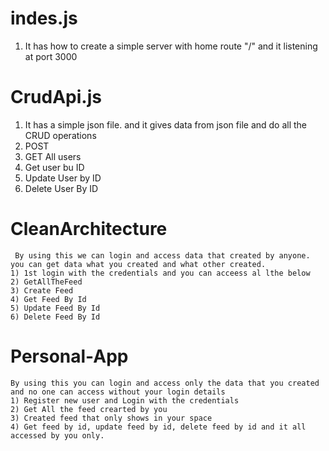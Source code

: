 # indes.js 
  1) It has how to create a simple server with home route "/" and it listening at port 3000

# CrudApi.js
  1) It has a simple json file. and it gives data from json file and do all the CRUD operations
  2) POST
  3) GET All users
  4) Get user bu ID
  5) Update User by ID
  6) Delete User By ID

# CleanArchitecture
     By using this we can login and access data that created by anyone. you can get data what you created and what other created. 
    1) 1st login with the credentials and you can acceess al lthe below
    2) GetAllTheFeed
    3) Create Feed 
    4) Get Feed By Id 
    5) Update Feed By Id
    6) Delete Feed By Id

# Personal-App
    By using this you can login and access only the data that you created and no one can access without your login details
    1) Register new user and Login with the credentials
    2) Get All the feed crearted by you
    3) Created feed that only shows in your space
    4) Get feed by id, update feed by id, delete feed by id and it all accessed by you only.
